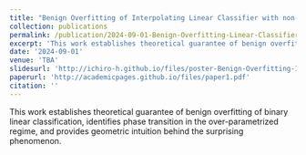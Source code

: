 ```yaml
---
title: "Benign Overfitting of Interpolating Linear Classifier with non-subGaussian Mixtures"
collection: publications
permalink: /publication/2024-09-01-Benign-Overfitting-Linear-Classifier-number-1
excerpt: 'This work establishes theoretical guarantee of benign overfitting of binary linear classification, identifies phase transition in the over-parametrized regime, and provides geometric intuition behind the surprising phenomenon.'
date: '2024-09-01'
venue: 'TBA'
slidesurl: 'http://ichiro-h.github.io/files/poster-Benign-Overfitting-Interpolating-Linear-Classifier.pdf'
paperurl: 'http://academicpages.github.io/files/paper1.pdf'
citation: ''
---
```


This work establishes theoretical guarantee of benign overfitting of binary linear classification, identifies phase transition in the over-parametrized regime, and provides geometric intuition behind the surprising phenomenon.
